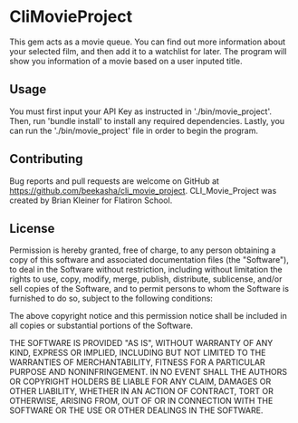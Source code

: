 # CliMovieProject

This gem acts as a movie queue. You can find out more information about your selected film, and then add it to a watchlist for later. The program will show you information of a movie based on a user inputed title. 


## Usage

You must first input your API Key as instructed in './bin/movie_project'. Then, run 'bundle install' to install any required dependencies. Lastly, you can run the './bin/movie_project' file in order to begin the program.


## Contributing

Bug reports and pull requests are welcome on GitHub at https://github.com/beekasha/cli_movie_project.
CLI_Movie_Project was created by Brian Kleiner for Flatiron School.

## License

Permission is hereby granted, free of charge, to any person obtaining a copy of this software and associated documentation files (the "Software"), to deal in the Software without restriction, including without limitation the rights to use, copy, modify, merge, publish, distribute, sublicense, and/or sell copies of the Software, and to permit persons to whom the Software is furnished to do so, subject to the following conditions:

The above copyright notice and this permission notice shall be included in all copies or substantial portions of the Software.

THE SOFTWARE IS PROVIDED "AS IS", WITHOUT WARRANTY OF ANY KIND, EXPRESS OR IMPLIED, INCLUDING BUT NOT LIMITED TO THE WARRANTIES OF MERCHANTABILITY, FITNESS FOR A PARTICULAR PURPOSE AND NONINFRINGEMENT. IN NO EVENT SHALL THE AUTHORS OR COPYRIGHT HOLDERS BE LIABLE FOR ANY CLAIM, DAMAGES OR OTHER LIABILITY, WHETHER IN AN ACTION OF CONTRACT, TORT OR OTHERWISE, ARISING FROM, OUT OF OR IN CONNECTION WITH THE SOFTWARE OR THE USE OR OTHER DEALINGS IN THE SOFTWARE.

